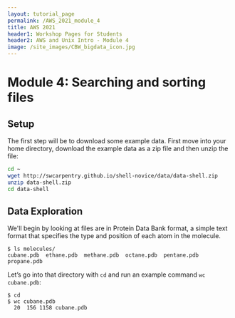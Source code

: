 ```yaml
---
layout: tutorial_page
permalink: /AWS_2021_module_4
title: AWS 2021
header1: Workshop Pages for Students
header2: AWS and Unix Intro - Module 4
image: /site_images/CBW_bigdata_icon.jpg
---
```


# Module 4: Searching and sorting files

## Setup

The first step will be to download some example data. First move into your home directory, download the example data as a zip file and then unzip the file:

```bash
cd ~
wget http://swcarpentry.github.io/shell-novice/data/data-shell.zip
unzip data-shell.zip
cd data-shell
```

## Data Exploration

We'll begin by looking at files are in Protein Data Bank format, a simple text format that specifies the type and position of each atom in the molecule.

```
$ ls molecules/
cubane.pdb  ethane.pdb  methane.pdb  octane.pdb  pentane.pdb  propane.pdb
```

Let’s go into that directory with `cd` and run an example command `wc cubane.pdb`:

```
$ cd
$ wc cubane.pdb
  20  156 1158 cubane.pdb
```


